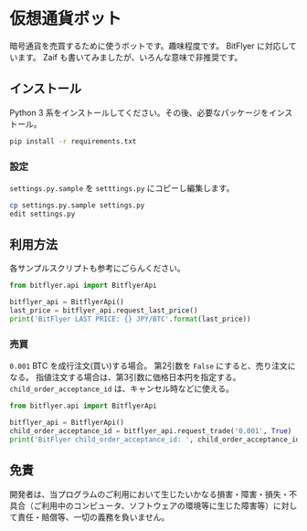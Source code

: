 # 仮想通貨ボット

暗号通貨を売買するために使うボットです。趣味程度です。
BitFlyer に対応しています。 Zaif も書いてみましたが、いろんな意味で非推奨です。

## インストール

Python 3 系をインストールしてください。その後、必要なパッケージをインストール。

```bash
pip install -r requirements.txt
```

### 設定

`settings.py.sample` を `setttings.py` にコピーし編集します。

```bash
cp settings.py.sample settings.py
edit settings.py
```

## 利用方法

各サンプルスクリプトも参考にごらんください。

```python
from bitflyer.api import BitflyerApi

bitflyer_api = BitflyerApi()
last_price = bitflyer_api.request_last_price()
print('BitFlyer LAST PRICE: {} JPY/BTC'.format(last_price))
```

### 売買

`0.001` BTC を成行注文(買い)する場合。
第2引数を `False` にすると、売り注文になる。
指値注文する場合は、第3引数に価格日本円を指定する。
`child_order_acceptance_id` は、キャンセル時などに使える。

```python
from bitflyer.api import BitflyerApi

bitflyer_api = BitflyerApi()
child_order_acceptance_id = bitflyer_api.request_trade('0.001', True)
print('BitFlyer child_order_acceptance_id: ', child_order_acceptance_id)
```

## 免責

開発者は、当プログラムのご利用において生じたいかなる損害・障害・損失・不具合（ご利用中のコンピュータ、ソフトウェアの環境等に生じた障害等）に対して責任・賠償等、一切の義務を負いません。